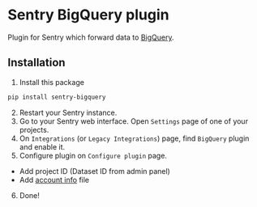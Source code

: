 # Sentry BigQuery plugin

Plugin for Sentry which forward data to [BigQuery](https://cloud.google.com/bigquery).


## Installation


1. Install this package

```bash
pip install sentry-bigquery
```
2. Restart your Sentry instance.
3. Go to your Sentry web interface. Open ``Settings`` page of one of your projects.
4. On ``Integrations`` (or ``Legacy Integrations``) page, find ``BigQuery`` plugin and enable it.
5. Configure plugin on ``Configure plugin`` page.
 - Add project ID (Dataset ID from admin panel)
 - Add [account info](https://cloud.google.com/iam/docs/creating-managing-service-account-keys) file
6. Done!
